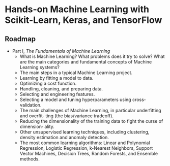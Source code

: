 # Hands-on Machine Learning with Scikit-Learn, Keras, and TensorFlow

## Roadmap
- Part I, *The Fundamentals of Machine Learning*
    - What is Machine Learning? What problems does it try to solve? What are the main categories and fundamental concepts of Machine Learning systems?
    - The main steps in a typical Machine Learning project.
    - Learning by fitting a model to data.
    - Optimizing a cost function.
    - Handling, cleaning, and preparing data.
    - Selecting and engineering features.
    - Selecting a model and tuning hyperparameters using cross-validation.
    - The main challenges of Machine Learning, in particular underfitting and overfit‐ ting (the bias/variance tradeoff).
    - Reducing the dimensionality of the training data to fight the curse of dimension‐ ality.
    - Other unsupervised learning techniques, including clustering, density estimation and anomaly detection.
    - The most common learning algorithms: Linear and Polynomial Regression, Logistic Regression, k-Nearest Neighbors, Support Vector Machines, Decision Trees, Random Forests, and Ensemble methods.
